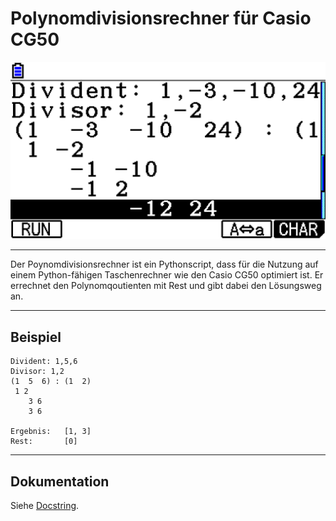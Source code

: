 # Polynomdivisionsrechner für Casio CG50

![Screenshot](./DispCap1.png)

---

Der Poynomdivisionsrechner ist ein Pythonscript, dass 
für die Nutzung auf einem Python-fähigen Taschenrechner
wie den Casio CG50 optimiert ist. Er errechnet den Polynomqoutienten
mit Rest und gibt dabei den Lösungsweg an.

---
## Beispiel

```
Divident: 1,5,6
Divisor: 1,2
(1  5  6) : (1  2)
 1 2
    3 6
    3 6

Ergebnis:   [1, 3]
Rest:       [0]
```

---

## Dokumentation

Siehe [Docstring](./polynomdivision.py).
